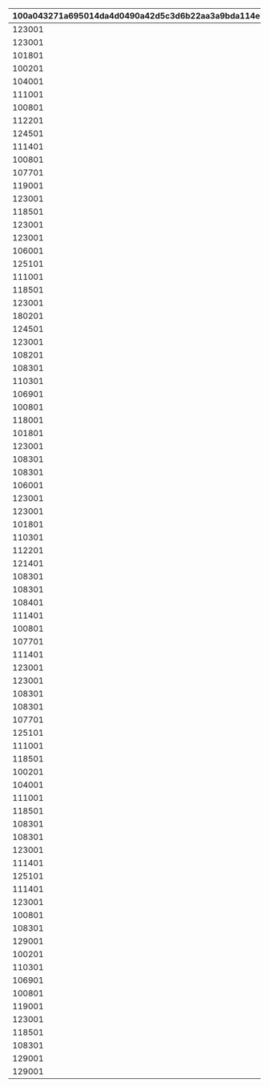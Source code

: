 |100a043271a695014da4d0490a42d5c3d6b22aa3a9bda114e7ba366fc7200141|cca05c5ba29c126bc1bbb3928efccf79e0ff57ca2c6b41ee670f331022cacb93|40439b0fe6b05a5a8421a89119de90ff35d3435fc485f968846d32704ee211ea|9a4136e8b8108a0f7ee837ca4e300ce5e79396c6e72a678a4c68abc4bae699c1|fee2989e6c4f9aedf2fc7c879fc10e575eeaa7700f79108bc6033c27ce1fd24a|c5e90fc17d1eaed85fd89a21557523a1f59736f4d730d50f60c195a16d862c56|38f1d0db167005d4baa437a5c3562544f0109208805c8fa5b4a6e751428e2141|53bb55c2c7ea5b0076c22bc418ab0555072d64ce273212c465dcadf8b87981c0|54b9fb32813c18f19d65a6ecc56b1feaa248808565107e1bf3c84bfcc415110e|dc7c1244160846155355fdb023966b93e81159f7633f7cdaf4e863952176915a|1cdecc9f0d0b7776ec5853bb1fbcda1c3f62d09e76a78bb31f754caa20ed66a4|7733ca8d1b41f62b69c22f006653b2ebe65cfbf2c3f880f2c8e6f9395c9bbfa4|6cb87fe143098a4dc6c16b7394cc6f63d1ea2b0d38968bfec4e446a1c2881d42|38605ffdb76a3240df8dba3722ca59772e1b3a4d0286de101befbe6a7ca41d41|c0b9371386ccb251e6608715eef6dfb07aed0f5dc2a6d00a47b46c2978db7931|5aa8997f636545f18d5d06ee2f3949c0776363ea26d1eb7b3f82f580b51a4524|8ee90f64769b8b042d0d5063b753cc156c968a899a058c3290072fee1c12f89e|a70e82bd11615487085e529f7837df314ecaaffc3c836fbd58aab903b451109e|59d548b6d01c88a8d7160a65dbbf3108938f5e7df55eadbe7c37a924e85525d4|
| --- | --- | --- | --- | --- | --- | --- | --- | --- | --- | --- | --- | --- | --- | --- | --- | --- | --- | --- |
|123001|105501|100701|100701|100111|1|6|90|112201|1|-100|6|100003|6|103401|1001|6|0|6|
|123001|100901|106601|103401|100112|2|6|90|105101|1|-100|6|100003|6|103401|1001|6|0|6|
|101801|110301|112701|110301|100113|3|6|90|106901|1|-100|6|100003|6|113401|1001|6|0|6|
|100201|117301|102901|100201|100121|1|5|90|123001|2|-100|4|100003|4|103401|1001|4|0|4|
|104001|105101|104801|104001|100122|2|4|90|110301|2|-100|4|100003|4|117301|1001|4|0|4|
|111001|118501|101401|101401|100123|3|4|90|100801|2|-100|4|100003|4|118001|1001|5|0|4|
|100801|112201|100701|112201|100131|1|3|90|123001|3|-100|1|100003|2|117301|1001|2|0|1|
|112201|103401|100501|105501|100132|2|1|90|105501|3|-100|1|100003|2|106601|1001|1|0|2|
|124501|113401|105401|124501|100133|3|2|90|110301|3|-100|1|100003|1|104801|1001|2|0|3|
|111401|117301|106601|111401|100211|1|6|90|105001|1|-100|6|100003|6|103401|1002|6|0|6|
|100801|113401|105201|113401|100212|2|6|90|123001|1|-100|6|100003|6|105401|1002|6|0|6|
|107701|105501|100501|105501|100213|3|6|90|123001|1|-100|6|100003|6|103401|1002|6|0|6|
|119001|124101|122801|122801|100221|1|4|90|100901|2|-100|4|100003|4|103401|1002|5|0|4|
|123001|103401|105201|100501|100222|2|4|90|121101|2|-100|4|100003|4|100501|1002|4|0|5|
|118501|105501|100701|118501|100223|3|5|90|123001|2|-100|4|100003|4|103401|1002|4|0|5|
|123001|103401|105201|108901|100231|1|1|90|102601|3|-100|1|100003|2|108901|1002|1|0|3|
|123001|113401|104801|104801|100232|2|2|90|112201|3|-100|1|100003|1|102601|1002|2|0|3|
|106001|100501|100701|106001|100233|3|2|90|110301|3|-100|1|100003|2|114701|1002|1|0|7|
|125101|103401|102901|102901|100311|1|6|90|123001|1|-100|6|100003|6|122801|1003|6|0|6|
|111001|180301|105401|180301|100312|2|6|90|110301|1|-100|6|100003|6|106601|1003|6|0|6|
|118501|123001|101401|121401|100313|3|6|90|118001|1|-100|6|100003|6|121401|1003|6|0|6|
|123001|103401|114701|114701|100321|1|4|90|110301|2|-100|4|100003|4|106601|1003|4|0|5|
|180201|110301|100701|106901|100322|2|5|90|106901|2|-100|4|100003|4|117301|1003|4|0|4|
|124501|105101|103401|124501|100323|3|4|90|113401|2|-100|4|100003|4|117501|1003|4|0|5|
|123001|117301|103401|108101|100331|1|1|90|102601|3|-100|1|100003|8|108101|1003|2|0|3|
|108201|112701|100701|108201|100332|2|2|90|123501|3|-100|1|100003|1|103401|1003|2|0|8|
|108301|101001|101401|108301|100333|3|1|90|100801|3|-100|1|100003|3|123001|1003|1|0|8|
|110301|103401|114701|106601|100411|1|6|90|100901|1|-100|6|100003|6|106601|1004|6|0|6|
|106901|105401|180401|180401|100412|2|6|90|103401|1|-100|6|100003|6|100501|1004|6|0|6|
|100801|101401|103401|100801|100413|3|6|90|123001|1|-100|6|100003|6|105501|1004|6|0|6|
|118001|180301|105401|105401|100421|1|4|90|110301|2|-100|4|100003|4|106601|1004|4|0|4|
|101801|110301|105301|101801|100422|2|5|90|124501|2|-100|4|100003|4|113401|1004|4|0|4|
|123001|103401|105201|123301|100423|3|4|90|105501|2|-100|4|100003|4|123301|1004|4|0|5|
|108301|126101|126001|126101|100431|1|2|90|110301|3|-100|3|100003|3|125801|1004|3|0|8|
|108301|121101|103301|103301|100432|2|3|90|123001|3|-100|7|100003|1|103401|1004|2|0|8|
|106001|180501|105801|105801|100433|3|3|90|123001|3|-100|7|100003|2|117301|1004|2|0|7|
|123001|105501|100701|105501|100511|1|6|90|112201|1|-100|6|100003|6|103401|1005|6|0|6|
|123001|100901|106601|100901|100512|2|6|90|105101|1|-100|6|100003|6|103401|1005|6|0|6|
|101801|110301|112701|112701|100513|3|6|90|106901|1|-100|6|100003|6|113401|1005|6|0|6|
|110301|100101|114701|100101|100521|1|4|90|123801|2|-100|4|100003|4|106601|1005|4|0|4|
|112201|105501|105201|102601|100522|2|4|90|102601|2|-100|4|100003|4|103401|1005|4|0|4|
|121401|105501|105401|119201|100523|3|4|90|110301|2|-100|4|100003|4|119201|1005|4|0|4|
|108301|103401|105201|106601|100531|1|8|90|107701|3|-100|1|100003|1|106601|1005|1|0|8|
|108301|126101|127901|127901|100532|2|3|90|123001|3|-100|3|100003|1|103401|1005|3|0|8|
|108401|102601|105801|108401|100533|3|3|90|123001|3|-100|7|100003|2|123301|1005|1|0|8|
|111401|117301|106601|111401|100611|1|6|90|105001|1|-100|6|100003|6|103401|1006|6|0|6|
|100801|113401|105201|113401|100612|2|6|90|123001|1|-100|6|100003|6|105401|1006|6|0|6|
|107701|105501|100501|107701|100613|3|6|90|123001|1|-100|6|100003|6|103401|1006|6|0|6|
|111401|112201|106601|112201|100621|1|4|90|105001|2|-100|4|100003|4|103401|1006|4|0|4|
|123001|105301|102901|123001|100622|2|4|90|105501|2|-100|4|100003|4|105401|1006|4|0|5|
|123001|101401|100701|117301|100623|3|4|90|112201|2|-100|4|100003|4|117301|1006|4|0|5|
|108301|105501|128301|128301|100631|1|7|90|106001|3|-100|3|100003|1|103401|1006|1|0|8|
|108301|123301|106501|106501|100632|2|3|90|123001|3|-100|1|100003|1|106601|1006|2|0|8|
|107701|110301|109001|109001|100633|3|3|90|123001|3|-100|8|100003|1|102601|1006|2|0|8|
|125101|103401|102901|125101|100711|1|6|90|123001|1|-100|6|100003|6|122801|1007|6|1001|6|
|111001|180301|105401|111001|100712|2|6|90|110301|1|-100|6|100003|6|106601|1007|6|1001|6|
|118501|123001|101401|118001|100713|3|6|90|118001|1|-100|6|100003|6|121401|1007|6|1001|6|
|100201|117301|102901|100201|100721|1|5|90|123001|2|-100|4|100003|4|103401|1007|4|1001|4|
|104001|105101|104801|105101|100722|2|4|90|110301|2|-100|4|100003|4|117301|1007|4|1001|4|
|111001|118501|101401|100801|100723|3|4|90|100801|2|-100|4|100003|4|118001|1007|4|1001|4|
|118501|102601|128801|128801|100731|1|3|90|123001|3|-100|3|100003|2|123301|1007|1|1001|3|
|108301|105501|104501|128901|100732|2|3|90|128901|3|-100|1|100003|1|103401|1007|1|1001|8|
|108301|117301|128301|128701|100733|3|3|90|123001|3|-100|3|100003|3|128701|1007|2|1001|8|
|123001|105501|100701|100701|100811|1|6|90|112201|1|-100|6|100003|6|103401|1008|6|1002|6|
|111401|117301|106601|111401|100812|2|6|90|105001|1|-100|6|100003|6|103401|1008|6|1002|6|
|125101|103401|102901|102901|100813|3|6|90|123001|1|-100|6|100003|6|122801|1008|6|1002|6|
|111401|110301|104601|110301|100821|1|4|90|101201|2|-100|4|100003|4|103401|1008|4|1002|4|
|123001|113401|105201|106601|100822|2|5|90|106901|2|-100|4|100003|4|106601|1008|4|1002|5|
|100801|101401|103401|123001|100823|3|5|90|123001|2|-100|4|100003|4|105501|1008|4|1002|4|
|108301|112201|108901|108801|100831|1|1|90|108801|3|-100|1|100003|1|103401|1008|2|1002|8|
|129001|126101|100701|129001|100832|2|8|90|107701|3|-100|1|100003|1|108901|1008|3|1002|3|
|100201|101401|103401|100201|100833|3|3|90|123001|3|-100|1|100003|3|126101|1008|1|1002|1|
|110301|103401|114701|100901|100911|1|6|90|100901|1|-100|6|100003|6|106601|1009|6|1003|6|
|106901|105401|180401|106901|100912|2|6|90|103401|1|-100|6|100003|6|100501|1009|6|1003|6|
|100801|101401|103401|101401|100913|3|6|90|123001|1|-100|6|100003|6|105501|1009|6|1003|6|
|119001|124101|122801|122801|100921|1|4|90|100901|2|-100|4|100003|4|103401|1009|4|1003|4|
|123001|103401|105201|100501|100922|2|4|90|121101|2|-100|4|100003|4|100501|1009|4|1003|5|
|118501|105501|100701|103401|100923|3|5|90|123001|2|-100|4|100003|4|103401|1009|4|1003|5|
|108301|103401|120001|120001|100931|1|7|90|101601|3|-100|2|100003|7|104901|1009|1|1003|8|
|129001|101801|108901|112201|100932|2|2|90|112201|3|-100|1|100003|1|100501|1009|1|1003|3|
|129001|126101|100701|123001|100933|3|3|90|123001|3|-100|1|100003|3|128801|1009|3|1003|3|